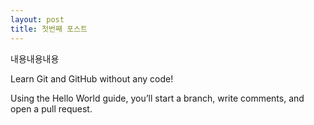```yaml
---
layout: post
title: 첫번째 포스트
---
```


내용내용내용

Learn Git and GitHub without any code!

Using the Hello World guide, you’ll start a branch, write comments, and open a pull request.

